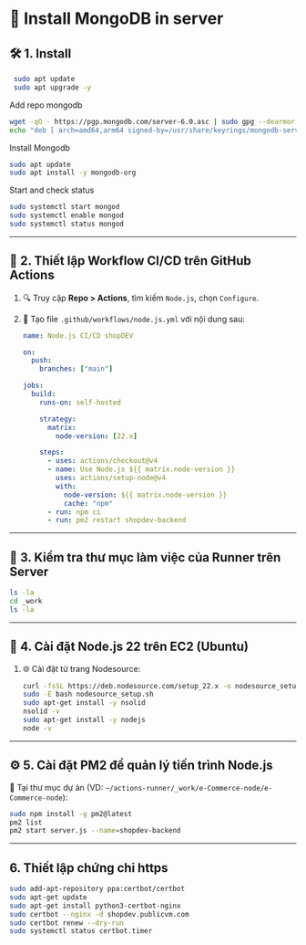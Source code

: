 # 🚀 Install MongoDB in server

## 🛠️ 1. Install

```bash
 sudo apt update
 sudo apt upgrade -y
```
 
Add repo mongodb
```bash
wget -qO - https://pgp.mongodb.com/server-6.0.asc | sudo gpg --dearmor -o /usr/share/keyrings/mongodb-server-6.0.gpg
echo "deb [ arch=amd64,arm64 signed-by=/usr/share/keyrings/mongodb-server-6.0.gpg ] https://repo.mongodb.org/apt/ubuntu jammy/mongodb-org/6.0 multiverse" | sudo tee /etc/apt/sources.list.d/mongodb-org-6.0.list
```

Install Mongodb
```bash
sudo apt update
sudo apt install -y mongodb-org
```

Start and check status
```bash
sudo systemctl start mongod
sudo systemctl enable mongod
sudo systemctl status mongod
```

---

## 🔄 2. Thiết lập Workflow CI/CD trên GitHub Actions

1. 🔍 Truy cập **Repo > Actions**, tìm kiếm `Node.js`, chọn `Configure`.
2. 📁 Tạo file `.github/workflows/node.js.yml` với nội dung sau:

   ```yaml
   name: Node.js CI/CD shopDEV

   on:
     push:
       branches: ["main"]

   jobs:
     build:
       runs-on: self-hosted

       strategy:
         matrix:
           node-version: [22.x]

       steps:
         - uses: actions/checkout@v4
         - name: Use Node.js ${{ matrix.node-version }}
           uses: actions/setup-node@v4
           with:
             node-version: ${{ matrix.node-version }}
             cache: "npm"
         - run: npm ci
         - run: pm2 restart shopdev-backend
   ```

---

## 📂 3. Kiểm tra thư mục làm việc của Runner trên Server

```bash
ls -la
cd _work
ls -la
```

---

## 🧩 4. Cài đặt Node.js 22 trên EC2 (Ubuntu)

1. 🌐 Cài đặt từ trang Nodesource:
   ```bash
   curl -fsSL https://deb.nodesource.com/setup_22.x -o nodesource_setup.sh
   sudo -E bash nodesource_setup.sh
   sudo apt-get install -y nsolid
   nsolid -v
   sudo apt-get install -y nodejs
   node -v
   ```

---

## ⚙️ 5. Cài đặt PM2 để quản lý tiến trình Node.js

📌 Tại thư mục dự án (VD: `~/actions-runner/_work/e-Commerce-node/e-Commerce-node`):

```bash
sudo npm install -g pm2@latest
pm2 list
pm2 start server.js --name=shopdev-backend
```

---
## 6. Thiết lập chứng chỉ https

```bash
sudo add-apt-repository ppa:certbot/certbot
sudo apt-get update
sudo apt-get install python3-certbot-nginx
sudo certbot --nginx -d shopdev.publicvm.com
sudo certbot renew --dry-run
sudo systemctl status certbot.timer
```
